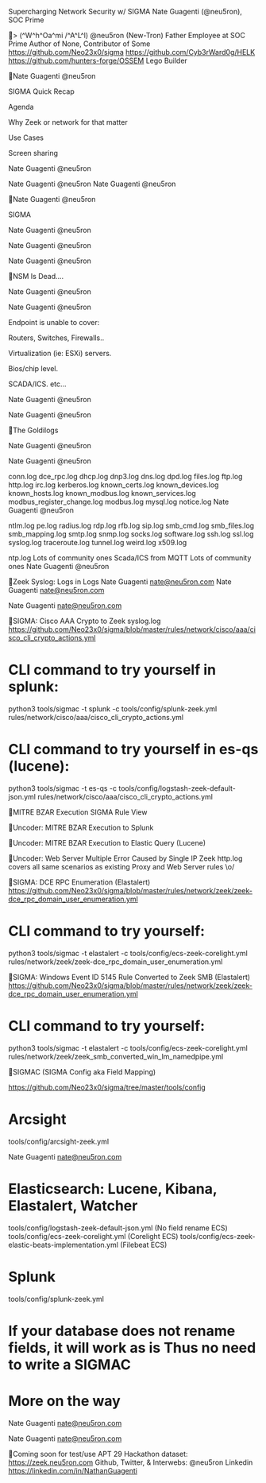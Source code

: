 Supercharging Network Security w/ SIGMA
Nate Guagenti (@neu5ron), SOC Prime

> (^W^h^Oa^mi /^A^L^l)
 @neu5ron (New-Tron)  Father  Employee at SOC Prime  Author of None, Contributor of Some
 https://github.com/Neo23x0/sigma  https://github.com/Cyb3rWard0g/HELK  https://github.com/hunters-forge/OSSEM
 Lego Builder

Nate Guagenti @neu5ron


SIGMA Quick Recap

Agenda

 Why Zeek or network for that matter

 Use Cases

 Screen sharing

Nate Guagenti @neu5ron

Nate Guagenti @neu5ron
Nate Guagenti @neu5ron

Nate Guagenti @neu5ron

SIGMA

Nate Guagenti @neu5ron

Nate Guagenti @neu5ron

Nate Guagenti @neu5ron

NSM Is Dead....

Nate Guagenti @neu5ron

Nate Guagenti @neu5ron

Endpoint is unable to cover:

Routers, Switches, Firewalls..

Virtualization (ie: ESXi) servers.

Bios/chip level.

SCADA/ICS. etc...

Nate Guagenti @neu5ron

Nate Guagenti @neu5ron

The Goldilogs

Nate Guagenti @neu5ron

Nate Guagenti @neu5ron

 conn.log  dce_rpc.log  dhcp.log  dnp3.log  dns.log  dpd.log  files.log  ftp.log  http.log  irc.log  kerberos.log  known_certs.log  known_devices.log  known_hosts.log  known_modbus.log  known_services.log  modbus_register_change.log  modbus.log  mysql.log  notice.log
Nate Guagenti @neu5ron

 ntlm.log  pe.log  radius.log  rdp.log  rfb.log  sip.log  smb_cmd.log  smb_files.log  smb_mapping.log  smtp.log  snmp.log  socks.log  software.log  ssh.log  ssl.log  syslog.log  traceroute.log  tunnel.log  weird.log  x509.log

 ntp.log  Lots of community ones  Scada/ICS from  MQTT  Lots of community ones
Nate Guagenti @neu5ron

Zeek Syslog: Logs in Logs
Nate Guagenti nate@neu5ron.com
Nate Guagenti nate@neu5ron.com

Nate Guagenti nate@neu5ron.com

SIGMA: Cisco AAA Crypto to Zeek syslog.log
https://github.com/Neo23x0/sigma/blob/master/rules/network/cisco/aaa/cisco_cli_crypto_actions.yml
# CLI command to try yourself in splunk:
python3 tools/sigmac -t splunk -c tools/config/splunk-zeek.yml rules/network/cisco/aaa/cisco_cli_crypto_actions.yml
# CLI command to try yourself in es-qs (lucene):
python3 tools/sigmac -t es-qs -c tools/config/logstash-zeek-default-json.yml rules/network/cisco/aaa/cisco_cli_crypto_actions.yml

MITRE BZAR Execution SIGMA Rule View

Uncoder: MITRE BZAR Execution to Splunk

Uncoder: MITRE BZAR Execution to Elastic Query (Lucene)

Uncoder: Web Server Multiple Error Caused by Single IP
Zeek http.log covers all same scenarios as existing Proxy and Web Server rules \o/

SIGMA: DCE RPC Enumeration (Elastalert)
https://github.com/Neo23x0/sigma/blob/master/rules/network/zeek/zeek-dce_rpc_domain_user_enumeration.yml
# CLI command to try yourself:
python3 tools/sigmac -t elastalert -c tools/config/ecs-zeek-corelight.yml rules/network/zeek/zeek-dce_rpc_domain_user_enumeration.yml

SIGMA: Windows Event ID 5145 Rule Converted to Zeek SMB (Elastalert)
https://github.com/Neo23x0/sigma/blob/master/rules/network/zeek/zeek-dce_rpc_domain_user_enumeration.yml
# CLI command to try yourself:
python3 tools/sigmac -t elastalert -c tools/config/ecs-zeek-corelight.yml rules/network/zeek/zeek_smb_converted_win_lm_namedpipe.yml

SIGMAC (SIGMA Config aka Field Mapping)

https://github.com/Neo23x0/sigma/tree/master/tools/config

# Arcsight
tools/config/arcsight-zeek.yml

Nate Guagenti nate@neu5ron.com

# Elasticsearch: Lucene, Kibana, Elastalert, Watcher
tools/config/logstash-zeek-default-json.yml (No field rename ECS) tools/config/ecs-zeek-corelight.yml (Corelight ECS) tools/config/ecs-zeek-elastic-beats-implementation.yml (Filebeat ECS)

# Splunk
tools/config/splunk-zeek.yml

# If your database does not rename fields, it will work as is Thus no need to write a SIGMAC

# More on the way

Nate Guagenti nate@neu5ron.com

Nate Guagenti nate@neu5ron.com

Coming soon for test/use APT 29 Hackathon dataset:
https://zeek.neu5ron.com
Github, Twitter, & Interwebs: @neu5ron
Linkedin https://linkedin.com/in/NathanGuagenti

